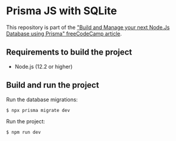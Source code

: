 # Prisma JS with SQLite

This repository is part of the ["Build and Manage your next Node.Js Database using Prisma" freeCodeCamp article](https://www.freecodecamp.org/news/build-manage-node-js-database-using-prisma-orm/).

## Requirements to build the project

- Node.js (12.2 or higher)

## Build and run the project

Run the database migrations:

```
$ npx prisma migrate dev
```

Run the project:

```
$ npm run dev
```
